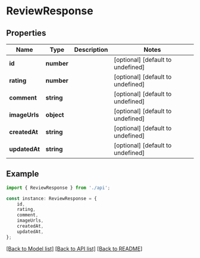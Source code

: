 # ReviewResponse


## Properties

Name | Type | Description | Notes
------------ | ------------- | ------------- | -------------
**id** | **number** |  | [optional] [default to undefined]
**rating** | **number** |  | [optional] [default to undefined]
**comment** | **string** |  | [optional] [default to undefined]
**imageUrls** | **object** |  | [optional] [default to undefined]
**createdAt** | **string** |  | [optional] [default to undefined]
**updatedAt** | **string** |  | [optional] [default to undefined]

## Example

```typescript
import { ReviewResponse } from './api';

const instance: ReviewResponse = {
    id,
    rating,
    comment,
    imageUrls,
    createdAt,
    updatedAt,
};
```

[[Back to Model list]](../README.md#documentation-for-models) [[Back to API list]](../README.md#documentation-for-api-endpoints) [[Back to README]](../README.md)
